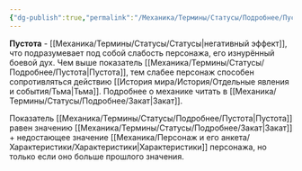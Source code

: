 ```yaml
---
{"dg-publish":true,"permalink":"/Механика/Термины/Статусы/Подробнее/Пустота/","noteIcon":"","created":"2025-09-02T19:41:39.442+03:00","updated":"2025-09-19T11:08:07.873+03:00"}
---
```




**Пустота** - [[Механика/Термины/Статусы/Статусы\|негативный эффект]], что подразумевает под собой слабость персонажа, его изнурённый боевой дух. Чем выше показатель [[Механика/Термины/Статусы/Подробнее/Пустота\|Пустота]], тем слабее персонаж способен сопротивляться действию [[История мира/История/Отдельные явления и события/Тьма\|Тьма]]. Подробнее о механике читать в [[Механика/Термины/Статусы/Подробнее/Закат\|Закат]].

Показатель [[Механика/Термины/Статусы/Подробнее/Пустота\|Пустота]] равен значению [[Механика/Термины/Статусы/Подробнее/Закат\|Закат]] + недостающее значение [[Механика/Персонаж и его анкета/Характеристики/Характеристики\|Характеристики]] персонажа, но только если оно больше прошлого значения. 